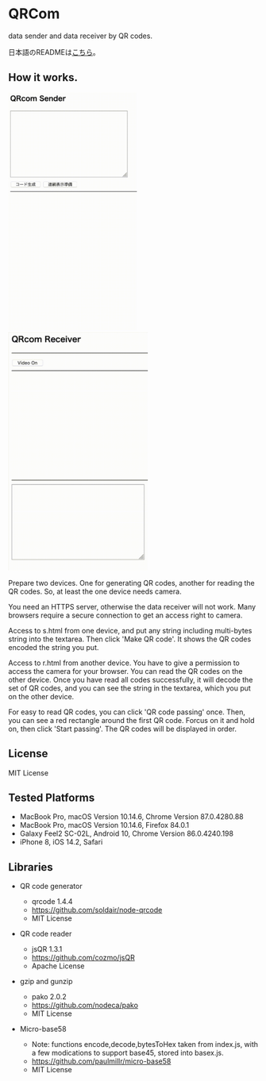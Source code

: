 QRCom
=====

data sender and data receiver by QR codes.

日本語のREADMEは[こちら](README.ja.md)。

## How it works.

<span>
    <kbd>
        <img alt="video of a sample for the sender side" src="sample/sample-s.gif" height="480">
    </kbd>
    <kbd>
        <img alt="video of a sample for the receiver side" src="sample/sample-r.gif" height="480">
    </kbd>
</span>

Prepare two devices.  One for generating QR codes, another for reading the QR codes.
So, at least the one device needs camera.

You need an HTTPS server, otherwise the data receiver will not work.
Many browsers require a secure connection to get an access right to camera.

Access to s.html from one device,
and put any string including multi-bytes string into the textarea.
Then click 'Make QR code'.  It shows the QR codes encoded the string you put.

Access to r.html from another device.
You have to give a permission to access the camera for your browser.
You can read the QR codes on the other device.
Once you have read all codes successfully,
it will decode the set of QR codes,
and you can see the string in the textarea,
which you put on the other device.

For easy to read QR codes, you can click 'QR code passing' once.
Then, you can see a red rectangle around the first QR code.
Forcus on it and hold on, then click 'Start passing'.
The QR codes will be displayed in order.

## License

MIT License

## Tested Platforms

- MacBook Pro, macOS Version 10.14.6, Chrome Version 87.0.4280.88
- MacBook Pro, macOS Version 10.14.6, Firefox 84.0.1
- Galaxy Feel2 SC-02L, Android 10, Chrome Version 86.0.4240.198
- iPhone 8, iOS 14.2, Safari

## Libraries

- QR code generator
    + qrcode 1.4.4
    + https://github.com/soldair/node-qrcode
    + MIT License

- QR code reader
    + jsQR 1.3.1
    + https://github.com/cozmo/jsQR
    + Apache License

- gzip and gunzip
    + pako 2.0.2
    + https://github.com/nodeca/pako
    + MIT License

- Micro-base58
    + Note: functions encode,decode,bytesToHex taken from index.js, with a few modications to support base45, stored into basex.js.
    + https://github.com/paulmillr/micro-base58
    + MIT License
